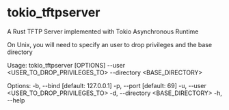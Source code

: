 # tokio_tftpserver
A Rust TFTP Server implemented with Tokio Asynchronous Runtime

On Unix, you will need to specify an user to drop privileges and the base directory

Usage: tokio_tftpserver [OPTIONS] --user <USER_TO_DROP_PRIVILEGES_TO> --directory <BASE_DIRECTORY>

Options:
  -b, --bind <BIND>                        [default: 127.0.0.1]
  -p, --port <PORT>                        [default: 69]
  -u, --user <USER_TO_DROP_PRIVILEGES_TO>
  -d, --directory <BASE_DIRECTORY>
  -h, --help


